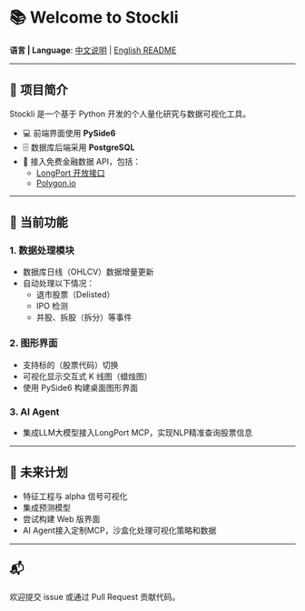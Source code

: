 # 📚 Welcome to Stockli

**语言 | Language**: [中文说明](README.md) | [English README](README.en.md)

---

## 🧩 项目简介

Stockli 是一个基于 Python 开发的个人量化研究与数据可视化工具。

- 💻 前端界面使用 **PySide6**
- 🗄️ 数据库后端采用 **PostgreSQL**
- 📡 接入免费金融数据 API，包括：
  - [LongPort 开放接口](https://open.longportapp.com/)
  - [Polygon.io](https://polygon.io/)

---

## 🚀 当前功能

### 1. 数据处理模块

- 数据库日线（OHLCV）数据增量更新  
- 自动处理以下情况：
  - 退市股票（Delisted）
  - IPO 检测
  - 并股、拆股（拆分）等事件

### 2. 图形界面

- 支持标的（股票代码）切换  
- 可视化显示交互式 K 线图（蜡烛图）  
- 使用 PySide6 构建桌面图形界面

### 3. AI Agent

- 集成LLM大模型接入LongPort MCP，实现NLP精准查询股票信息

---

## 📌 未来计划

- 特征工程与 alpha 信号可视化
- 集成预测模型
- 尝试构建 Web 版界面
- AI Agent接入定制MCP，沙盒化处理可视化策略和数据

---

## 📬

欢迎提交 issue 或通过 Pull Request 贡献代码。
